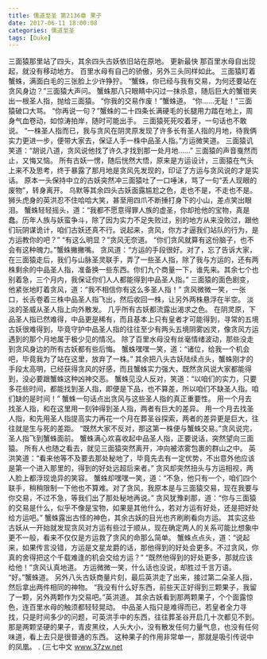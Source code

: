 ```yaml
---
title: 儒道至圣 第2136章 果子
date: 2017-06-11 18:00:08
categories: 儒道至圣
tags: [Duke]
---
```


三面猿那里站了四头，其余四头古妖依旧站在原地。 更新最快
那百里水母自出现起，就没有移动地方。
百里水母有自己的骄傲，另外三头同样如此。
三面猿盯着蟹蛛，满面白毛的三张脸上少许狰狞。
“蟹蛛，你已经与我有交易，为何还要站在贪风身边？”三面猿大声问。
蟹蛛那八只眼睛中闪过一抹杀意，随后巨大的蟹钳夹出一根圣人指，抛给三面猿。
“你我的交易作废！”蟹蛛道。
“你……无耻！”三面猿破口大骂。
“你再说一句？”蟹蛛的二十四条长满硬毛的长腿用力踏在地上，周身气血卷动，如惊涛拍岸，随时可能出手。
三面猿死死咬着牙，一句话也不敢说。
“一株圣人指而已，我与贪风在阴灵原发现了许多长有圣人指的月地，待我俩实力更进一步，便带大家去，保证人手一株中品圣人指。”方运微笑道。
三面猿讥笑道：“胡说八道，贪风说他找了许久才找到那一处月地……”
三面猿的声音戛然而止，又悔又恼。
所有古妖一愣，随后恍然大悟，原来是方运设计，三面猿在气头上来不及思考，终于暴露了那月地是贪风先发现的，印证了方运与贪风说的才是实话。
原本一头保持中立的古妖突然冲三面猿吐了一口唾沫，骂了一句“丢人现眼的废物”，转身离开。
乌默等其余四头古妖面露尴尬之色，走也不是，不走也不是。
狮头虎身的英洪忍不住哈哈大笑，甚至用四爪不断捶打身下的小山，差点笑出眼泪。
蟹蛛轻轻摇头，道：“我都不愿意得罪人族的虚圣，你却抢他的宝物，真是蠢。历年人族与妖蛮争斗，除了因为实力不足失败过，别的地方从来没败过，跟他们玩阴谋诡计，咱们古妖还真不行。说起来，贪风，你方才逼我们站队的行为，是方运教你的吧？”
“有这么明显？”贪风无奈道。
“你们贪风就算有这份脑子，也不会有这种魄力。”蟹蛛撇撇嘴。
贪风道：“方运的手段很好。对了，忘了告诉大家，在三面猿走后，我们与山脉圣灵联手，弄了一些圣人指，除了我与方运的，还有两株剩余的中品圣人指，准备换一些东西。你们九个商量一下，谁先来。其余七个也别着急，三个月内，我保证你们人人都能得到中品圣人指。”
三面猿的面色剧变，他紧张地盯着贪风，道：“我不相信你有这么多圣人指！”
贪风微微一笑，一张口，长舌卷着三株中品圣人指飞出，然后收回一株，让另外两株悬浮在半空。
淡淡的圣威从圣人指上向外散发。
几乎所有古妖都流露出渴求之色。
在阴灵原，下品圣人指已然难得，中品更是稀有，而且基本上只有皇者才可能得到，寻常的五境古妖很难得到，毕竟守护中品圣人指的往往至少有两头五境阴雾凶灵，像贪风方运遇到的那个月地属于极少见的情况。
除了百里水母没有丝毫情绪波动，那些没走到贪风身边的所有古妖都有些后悔。
蟹蛛嘿嘿一笑，道：“诸位，给我一个机会吧，毕竟我为了站在这里，放弃了一株。”
其余把八头古妖陆续点头，蟹蛛刚才的手段太高明，已经获得贪风的好感，而且蟹蛛实力强大，既然贪风说大家都能得到，没必要跟蟹蛛这种凶神交恶。
蟹蛛见没人反对，笑道：“以咱们的实力，只要多花些时间，都能找到圣人指，即便是下品，也不算差，所以咱们不缺圣人指。咱们缺的是时间！”
蟹蛛一句话点出贪风与这些圣人指的真正重要性。
用一个月去找圣人指，和在这里用一刻钟得到圣人指，两者有巨大的差异。
用一个月去找圣人指，和先用圣人指提高实力再花一个月在葬圣谷探索，两者的差异更是巨大，往往就是生与死的差距。
“既然大家不反对，那这第一株便与蟹蛛交易。”贪风说完，圣人指飞到蟹蛛面前。
蟹蛛满心欢喜收起中品圣人指，正要说话，突然望向三面猿。
所有人也随之看去，就见三面猿突然离开，冲向被浓雾包裹的群山之中。
英洪笑道：“看来他等不及要去那处秘地了，毕竟先去有一定优势，不出意外他应该是第一个进入那里的，得到的好处远超后来者。”
贪风却突然扭头与方运相视，两人脸上都浮现诡异的笑容。
蟹蛛却嘿嘿一笑，道：“不急，他只有一个，咱们四个联手，稍稍限制一下他也不算难。对了贪风，我原本是与三面猿交易，现在我要与你交易，不过不急，等我们出了那处秘地再说。”
贪风犹豫刹那，道：“你与三面猿的交易是什么，似乎不像是宝物，如果是其他什么，若对方运有好处，还是把好处给方运吧。”
蟹蛛露出古怪的神色，其余古妖的目光也齐刷刷看向方运。
其实这些古妖从一开始就发现贪风对方运有些过于顺从，现在确定两人的关系可能比想象中更不一般，看来不仅仅是方运救了贪风的命那么简单。
蟹蛛点点头，道：“说起来，如果传言没错，方运是文星龙爵的话，那他得到的好处会更多。不过贪风，你真的舍得把这个千载难逢的机会交给方运？”
“既然他得到的好处更多，那就应该给他！”贪风认真地道。
方运微微一笑，什么话也没说，却胜过千言万语。
“好。”蟹蛛道。
另外八头古妖商量片刻，最后英洪走了出来，接过第二朵圣人指，然后拿出两件相同的神物。
“我没有什么好东西，前些天正好得到三颗果子，我留了一颗，另外两颗作为交易吧。”英洪道。
其余古妖看到那两颗果子，个个面露惊色，连百里水母的触须都轻轻晃动。
中品圣人指只是难得而已，若皇者全力寻找，只是时间多少的问题，可英洪手中的东西，往往葬圣谷开启几十次都见不到。
那是两颗坚硬的果子，青皮黑纹，人头大小，没有散发任何力量气息，也没有任何味道，看上去只是很普通的东西。
这种果子的作用非常单一，那就是吸引传说中的凤凰。
.
(三七中文 www.37zw.net